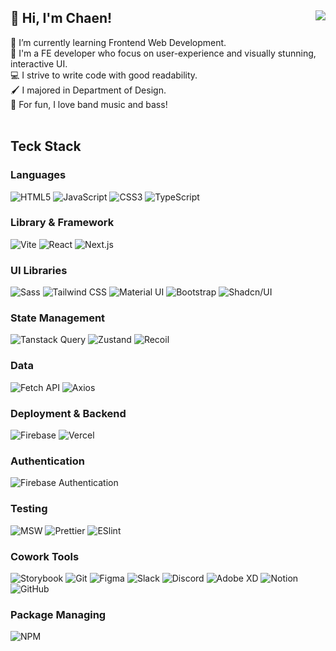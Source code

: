 ## 👋 Hi, I'm Chaen! <a href="https://hits.seeyoufarm.com"><img src="https://hits.seeyoufarm.com/api/count/incr/badge.svg?url=https%3A%2F%2Fgithub.com%2Fpcwadarong&count_bg=%23AEDAEB&title_bg=%239E9E9E&icon=smugmug.svg&icon_color=%23E7E7E7&title=hits&edge_flat=true" align="right"/></a>

🌱 I’m currently learning Frontend Web Development. <br>
💬 I'm a FE developer who focus on user-experience and visually stunning, interactive UI. <br>
💻 I strive to write code with good readability. <br>
🖌️ I majored in Department of Design. <br>
🎸 For fun, I love band music and bass! <br>
<br>

## Teck Stack

### Languages

<!-- Python C -->
<div>
  <img src="https://img.shields.io/badge/HTML5-E34F26?style=flat&logo=html5&logoColor=white" alt="HTML5"/>
  <img src="https://img.shields.io/badge/JavaScript-F7DF1E?style=flat&logo=javascript&logoColor=black" alt="JavaScript"/>
  <img src="https://img.shields.io/badge/CSS3-1572B6?style=flat&logo=css3&logoColor=white" alt="CSS3"/>
  <img src="https://img.shields.io/badge/Typescript-3178C6?style=flat&logo=typescript&logoColor=white" alt="TypeScript"/>
</div>

### Library & Framework

<div>
  <img src="https://img.shields.io/badge/Vite-646CFF?style=flat&logo=vite&logoColor=white" alt="Vite"/>
  <img src="https://img.shields.io/badge/React-20232A?style=flat&logo=react&logoColor=61DAFB" alt="React"/>
  <img src="https://img.shields.io/badge/Next.js-000000?style=flat&logo=nextdotjs&logoColor=white" alt="Next.js"/>
  <!-- <img src="https://img.shields.io/badge/Three.js-000000?style=flat&logo=threedotjs&logoColor=white" alt="Three.js"/> -->
</div>

### UI Libraries

<!-- Chakra, Styled Components, Emotion -->
<div>
  <img src="https://img.shields.io/badge/Sass-EC57A3?logo=sass&logoColor=white&style=flat" alt="Sass"/>
  <img src="https://img.shields.io/badge/Tailwind CSS-38BDF8?style=flat&logo=tailwindcss&logoColor=white" alt="Tailwind CSS"/>
  <img src="https://img.shields.io/badge/Material UI-007FFF?style=flat&logo=mui&logoColor=white" alt="Material UI"/>
  <img src="https://img.shields.io/badge/Bootstrap-7952B3?style=flat&logo=bootstrap&logoColor=white" alt="Bootstrap"/>
  <img src="https://img.shields.io/badge/shadcn/ui-000000?style=flat&logo=shadcn/ui&logoColor=white" alt="Shadcn/UI"/>
</div>

<!-- ### App

<div>
  <img src="https://img.shields.io/badge/Flutter-02569B?style=flat&logo=flutter&logoColor=white" alt="Flutter"/>
  <img src="https://img.shields.io/badge/React Native-20232A?style=flat&logo=react&logoColor=61DAFB" alt="React Native"/>
  <img src="https://img.shields.io/badge/Expo-000020?style=flat&logo=expo&logoColor=white" alt="Expo"/>
</div> -->

### State Management

<div>
  <!-- <img src="https://img.shields.io/badge/👻 Jotai-000000?style=flat&logo=none&logoColor=white" alt="Jotai"/> -->
  <img src="https://img.shields.io/badge/Tanstack Query-FF4154?style=flat&logo=reactquery&logoColor=white" alt="Tanstack Query"/>
  <img src="https://img.shields.io/badge/🐻 Zustand-ECB63F?style=flat&logo=none&logoColor=white" alt="Zustand"/>
  <img src="https://img.shields.io/badge/Recoil-3578E5?style=flat&logo=recoil&logoColor=white" alt="Recoil"/>
</div>

<!-- ### Animation

<div>
  <img src="https://img.shields.io/badge/GSAP-88CE02?style=flat&logo=greensock&logoColor=white" alt="GSAP"/>
  <img src="https://img.shields.io/badge/React Spring-88CE02?style=flat&logo=react&logoColor=white" alt="React Spring"/>
  <img src="https://img.shields.io/badge/Framer Motion-0055FF?style=flat&logo=framer&logoColor=white" alt="Framer Motion"/>
</div> -->

### Data

<div>
<!--   <img src="https://img.shields.io/badge/GraphQL-E10098?style=flat&logo=graphql&logoColor=white" alt="GraphQL"/>
  <img src="https://img.shields.io/badge/REST API-02569B?style=flat&logo=iCloud&logoColor=white" alt="REST API"/> -->
  <img src="https://img.shields.io/badge/Fetch API-005571?style=flat&logo=iCloud&logoColor=white" alt="Fetch API"/>
  <img src="https://img.shields.io/badge/Axios-5A29E4?style=flat&logo=axios&logoColor=white" alt="Axios"/>
</div>

### Deployment & Backend

<div>
  <img src="https://img.shields.io/badge/Firebase-FFCA28?style=flat&logo=firebase&logoColor=black" alt="Firebase"/>
  <img src="https://img.shields.io/badge/Vercel-000000?style=flat&logo=vercel&logoColor=white" alt="Vercel"/>
</div>

### Authentication

<div>
  <!-- <img src="https://img.shields.io/badge/NextAuth-000000?style=flat&logo=nextdotjs&logoColor=white" alt="NextAuth"/> -->
  <img src="https://img.shields.io/badge/Firebase Authentication-FFCA28?style=flat&logo=firebase&logoColor=black" alt="Firebase Authentication"/>
  <!-- <img src="https://img.shields.io/badge/OAuth-4285F4?style=flat&logo=oauth&logoColor=white" alt="OAuth"/>
  <img src="https://img.shields.io/badge/JWT-000000?style=flat&logo=JSON Web Tokens&logoColor=white" alt="JWT"/> -->
</div>

### Testing

<!-- 
정적 테스트 (실행 x 테스트) - eslint, prettier
유닛 테스트 (단독 환경에서 테스트) - Jest, react testing library, mocha(백엔드), jasmin(백엔드)
통합 테스트 (여러 개의 모듈을 연결하고 테스트 / ui, api 상호작용 / ui 변경)
E2E 테스트 (실제 사용자 환경 테스트) -  Cypress(고전), Playwright

Vite를 쓸 경우 jest 대신 vitest
storybook은 공통 컴포넌트를 개발하고 올려두는 역할, 문서와 함께 정리
 -->

<div>
  <!-- <img src="https://img.shields.io/badge/Jest-C21325?style=flat&logo=jest&logoColor=white" alt="Jest"/>
  <img src="https://img.shields.io/badge/React Testing Library-E33332?style=flat&logo=testinglibrary&logoColor=white" alt="React Testing Library"/> -->
  <img src="https://img.shields.io/badge/MSW-FF6A33?style=flat&logo=mockServiceWorker&logoColor=white" alt="MSW"/>
  <img src="https://img.shields.io/badge/Prettier-F7B93E?style=flat&logo=prettier&logoColor=black" alt="Prettier"/>
  <img src="https://img.shields.io/badge/Eslint-4B32C3?style=flat&logo=eslint&logoColor=white" alt="ESlint"/>

</div>

### Cowork Tools

<div>
  <img src="https://img.shields.io/badge/Storybook-FF4785?style=flat&logo=storybook&logoColor=white" alt="Storybook"/>
  <img src="https://img.shields.io/badge/Git-F05032?style=flat&logo=git&logoColor=white" alt="Git"/>
  <img src="https://img.shields.io/badge/Figma-F24E1E?style=flat&logo=Figma&logoColor=white" alt="Figma"/>
  <img src="https://img.shields.io/badge/Slack-36C5F0?style=flat&logo=Slack&logoColor=white" alt="Slack"/>
  <img src="https://img.shields.io/badge/Discord-7289da?style=flat&logo=Discord&logoColor=white" alt="Discord"/>
  <img src="https://img.shields.io/badge/Adobe XD-A259FF?style=flat&logo=adobexd&logoColor=white" alt="Adobe XD"/>
  <img src="https://img.shields.io/badge/Notion-181717?style=flat&logo=Notion&logoColor=white" alt="Notion"/>
  <img src="https://img.shields.io/badge/GitHub-181717?style=flat&logo=GitHub&logoColor=white" alt="GitHub"/>
</div>

### Package Managing

<div>
  <img src="https://img.shields.io/badge/NPM-CB3837?style=flat&logo=npm&logoColor=white" alt="NPM"/>
  <!-- <img src="https://img.shields.io/badge/PNPM-F69220?style=flat&logo=pnpm&logoColor=white" alt="PNPM"/>
  <img src="https://img.shields.io/badge/Yarn-2C8EBB?style=flat&logo=yarn&logoColor=white" alt="Yarn"/> -->
</div>

